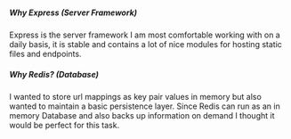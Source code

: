 ##### Why Express (Server Framework)
Express is the server framework I am most comfortable working 
with on a daily basis, it is stable and contains a lot of nice modules
for hosting static files and endpoints.
##### Why Redis? (Database)
I wanted to store url mappings as key pair values in 
memory but also wanted to maintain a basic persistence layer. 
Since Redis can run as an in memory Database and also backs up 
information on demand I thought it would be perfect for this task. 